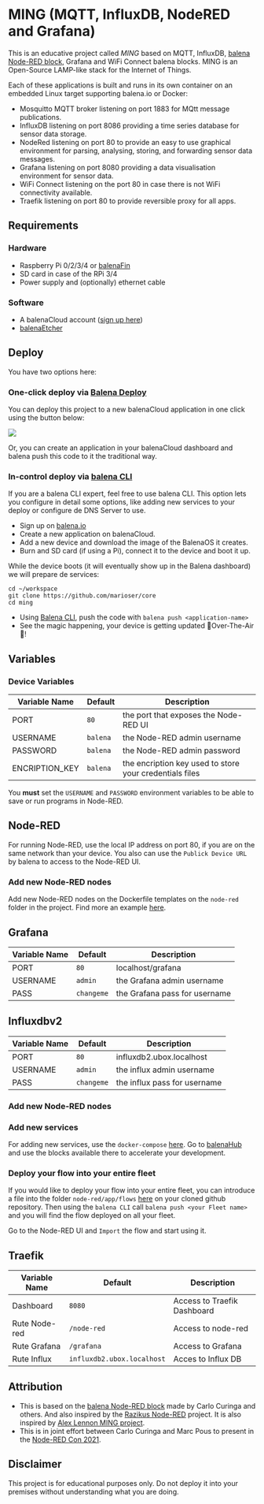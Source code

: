 # MING (MQTT, InfluxDB, NodeRED and Grafana)

This is an educative project called *MING* based on MQTT, InfluxDB, [balena Node-RED block](https://github.com/balenablocks/balena-node-red), Grafana and WiFi Connect balena blocks. MING is an Open-Source LAMP-like stack for the Internet of Things.

Each of these applications is built and runs in its own container on an embedded Linux target supporting balena.io or Docker:

* Mosquitto MQTT broker listening on port 1883 for MQtt message publications.
* InfluxDB listening on port 8086 providing a time series database for sensor data storage.
* NodeRed listening on port 80 to provide an easy to use graphical environment for parsing, analysing, storing, and forwarding sensor data messages.
* Grafana listening on port 8080 providing a data visualisation environment for sensor data.
* WiFi Connect listening on the port 80 in case there is not WiFi connectivity available.
* Traefik listening on port 80 to provide reversible proxy for all apps.

## Requirements

### Hardware

* Raspberry Pi 0/2/3/4 or [balenaFin](https://www.balena.io/fin/)
* SD card in case of the RPi 3/4
* Power supply and (optionally) ethernet cable

### Software

* A balenaCloud account ([sign up here](https://dashboard.balena-cloud.com/))
* [balenaEtcher](https://balena.io/etcher)

## Deploy

You have two options here:

### One-click deploy via [Balena Deploy](https://www.balena.io/docs/learn/deploy/deploy-with-balena-button/)

You can deploy this project to a new balenaCloud application in one click using the button below:

[![](https://balena.io/deploy.svg)](https://dashboard.balena-cloud.com/deploy?repoUrl=https://github.com/marioser/core)

Or, you can create an application in your balenaCloud dashboard and balena push this code to it the traditional way.

### In-control deploy via [balena CLI](https://www.balena.io/docs/reference/balena-cli/)

If you are a balena CLI expert, feel free to use balena CLI. This option lets you configure in detail some options, like adding new services to your deploy or configure de DNS Server to use.

- Sign up on [balena.io](https://dashboard.balena.io/signup)
- Create a new application on balenaCloud.
- Add a new device and download the image of the BalenaOS it creates.
- Burn and SD card (if using a Pi), connect it to the device and boot it up.

While the device boots (it will eventually show up in the Balena dashboard) we will prepare de services:

```
cd ~/workspace
git clone https://github.com/marioser/core
cd ming
```

- Using [Balena CLI](https://www.balena.io/docs/reference/cli/), push the code with `balena push <application-name>`
- See the magic happening, your device is getting updated 🌟Over-The-Air🌟!


## Variables

### Device Variables

Variable Name | Default | Description
------------ | ------------- | -------------
PORT | `80` | the port that exposes the Node-RED UI
USERNAME | `balena` | the Node-RED admin username
PASSWORD | `balena` | the Node-RED admin password
ENCRIPTION_KEY | `balena` | the encription key used to store your credentials files

You **must** set the `USERNAME` and `PASSWORD` environment variables to be able to save or run programs in Node-RED.  


## Node-RED

For running Node-RED, use the local IP address on port 80, if you are on the same network than your device. You also can use the `Publick Device URL` by balena to access to the Node-RED UI.

### Add new Node-RED nodes

Add new Node-RED nodes on the Dockerfile templates on the `node-red` folder in the project. Find more an example [here](https://github.com/mpous/ming/blob/3c2e5eac92d7be3b643ca4fe6d29d0aefd533832/node-red/Dockerfile.raspberrypi4-64#L11).

## Grafana

Variable Name | Default | Description
------------ | ------------- | -------------
PORT | `80` | localhost/grafana
USERNAME | `admin` | the Grafana admin username
PASS | `changeme` | the Grafana pass for username

## Influxdbv2

Variable Name | Default | Description
------------ | ------------- | -------------
PORT | `80` | influxdb2.ubox.localhost
USERNAME | `admin` | the influx admin username
PASS | `changeme` | the influx pass for username

### Add new Node-RED nodes

### Add new services

For adding new services, use the `docker-compose` [here](https://github.com/marioser/core/blob/main/docker-compose.yml). Go to [balenaHub](https://hub.balena.io) and use the blocks available there to accelerate your development.

### Deploy your flow into your entire fleet

If you would like to deploy your flow into your entire fleet, you can introduce a file into the folder `node-red/app/flows` [here](https://github.com/mpous/ming/tree/master/node-red/app/flows) on your cloned github repository. Then using the `balena CLI` call `balena push <your Fleet name>` and you will find the flow deployed on all your fleet.

Go to the Node-RED UI and `Import` the flow and start using it.

## Traefik

Variable Name | Default | Description
------------ | ------------- | -------------
Dashboard | `8080` | Access to Traefik Dashboard
Rute Node-red | `/node-red` | Access to node-red
Rute Grafana | `/grafana` | Access to Grafana
Rute Influx |`influxdb2.ubox.localhost`| Acces to Influx DB

## Attribution

- This is based on the [balena Node-RED block](https://github.com/balenablocks/balena-node-red) made by Carlo Curinga and others. And also inspired by the [Razikus Node-RED](https://github.com/Razikus/balena-nodered) project. It is also inspired by [Alex Lennon MING project](https://github.com/DynamicDevices/ming).
- This is in joint effort between Carlo Curinga and Marc Pous to present in the [Node-RED Con 2021](https://nodered.jp/noderedcon2021/index-en.html).

## Disclaimer

This project is for educational purposes only. Do not deploy it into your premises without understanding what you are doing. 
